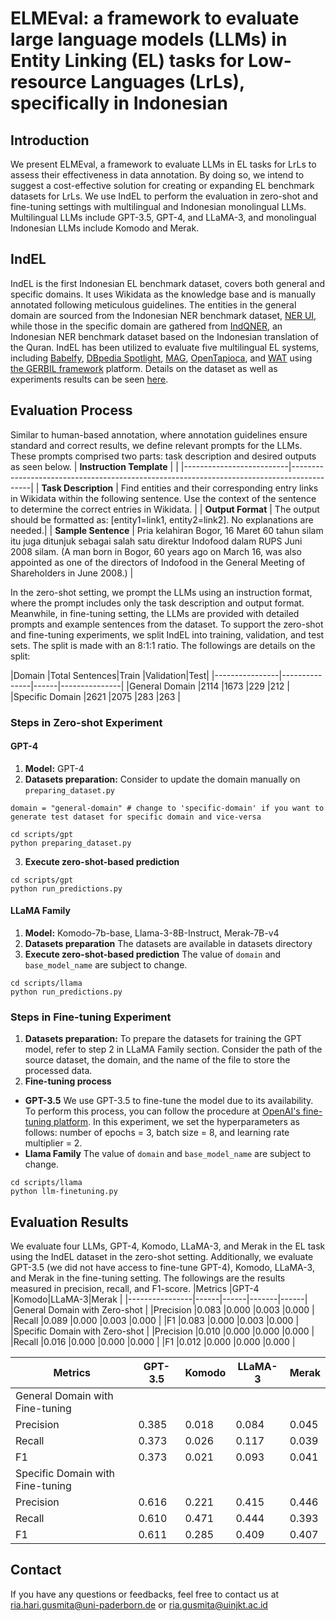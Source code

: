# ELMEval: a framework to evaluate large language models (LLMs) in Entity Linking (EL) tasks for Low-resource Languages (LrLs), specifically in Indonesian

## Introduction
We present ELMEval, a framework to evaluate LLMs in EL tasks for LrLs to assess their effectiveness in data annotation. By doing so, we intend to suggest a cost-effective solution for creating or expanding EL benchmark datasets for LrLs. We use IndEL to perform the evaluation in zero-shot and fine-tuning settings with multilingual and Indonesian monolingual LLMs. Multilingual LLMs include GPT-3.5, GPT-4, and LLaMA-3, and monolingual Indonesian LLMs include Komodo and Merak.

## IndEL
IndEL is the first Indonesian EL benchmark dataset, covers both general and specific domains. It uses Wikidata as the knowledge base and is manually annotated following meticulous guidelines. The entities in the general domain are sourced from the Indonesian NER benchmark dataset, [NER UI](https://github.com/indolem/indolem/tree/main/ner/data/nerui), while those in the specific domain are gathered from [IndQNER](https://github.com/dice-group/IndQNER/tree/main/datasets), an Indonesian NER benchmark dataset based on the Indonesian translation of the Quran. IndEL has been utilized to evaluate five multilingual EL systems, including [Babelfy](http://babelfy.org/), [DBpedia Spotlight](https://www.dbpedia-spotlight.org/), [MAG](https://github.com/dice-group/AGDISTIS), [OpenTapioca](https://github.com/opentapioca/opentapioca), and [WAT](https://sobigdata.d4science.org/web/tagme/wat-api) using [the GERBIL framework](https://gerbil.aksw.org/gerbil/) platform. Details on the dataset as well as experiments results can be seen [here](https://github.com/dice-group/IndEL). 

## Evaluation Process
Similar to human-based annotation, where annotation guidelines ensure standard and correct results, we define relevant prompts for the LLMs. These prompts comprised two parts: task description and desired outputs as seen below. 
| **Instruction Template** |                                                                                           |
|--------------------------|-------------------------------------------------------------------------------------------|
| **Task Description**     | Find entities and their corresponding entry links in Wikidata within the following sentence. Use the context of the sentence to determine the correct entries in Wikidata. |
| **Output Format**        | The output should be formatted as: [entity1=link1, entity2=link2]. No explanations are needed.|
| **Sample Sentence**      | Pria kelahiran Bogor, 16 Maret 60 tahun silam itu juga ditunjuk sebagai salah satu direktur Indofood dalam RUPS Juni 2008 silam. (A man born in Bogor, 60 years ago on March 16, was also appointed as one of the directors of Indofood in the General Meeting of Shareholders in June 2008.) |

In the zero-shot setting, we prompt the LLMs using an instruction format, where the prompt includes only the task description and output format. Meanwhile, in fine-tuning setting, the LLMs are provided with detailed prompts and example sentences from the dataset. To support the zero-shot and fine-tuning experiments, we split IndEL into training, validation, and test sets. The split is made with an 8:1:1 ratio. The followings are details on the split:


|Domain          |Total Sentences|Train |Validation|Test|
|----------------|---------------|------|---------------|
|General Domain  |2114           |1673  |229       |212 |
|Specific Domain |2621           |2075  |283       |263 |


### Steps in Zero-shot Experiment
#### GPT-4
1. **Model:** GPT-4 
2. **Datasets preparation:** Consider to update the domain manually on ```preparing_dataset.py```
```
domain = "general-domain" # change to 'specific-domain' if you want to generate test dataset for specific domain and vice-versa
```
```
cd scripts/gpt
python preparing_dataset.py
```
3. **Execute zero-shot-based prediction**
```
cd scripts/gpt
python run_predictions.py
```

#### LLaMA Family
1. **Model:** Komodo-7b-base, Llama-3-8B-Instruct, Merak-7B-v4
2. **Datasets preparation**
   The datasets are available in datasets directory 
4. **Execute zero-shot-based prediction**
The value of ```domain``` and ```base_model_name``` are subject to change.
```
cd scripts/llama
python run_predictions.py
```

### Steps in Fine-tuning Experiment
1. **Datasets preparation:** To prepare the datasets for training the GPT model, refer to step 2 in LLaMA Family section. Consider the path of the source dataset, the domain, and the name of the file to store the processed data.
2. **Fine-tuning process**
- **GPT-3.5** We use GPT-3.5 to fine-tune the model due to its availability. To perform this process, you can follow the procedure at [OpenAI's fine-tuning platform](https://platform.openai.com/finetune). In this experiment, we set the hyperparameters as follows: number of epochs = 3, batch size = 8, and learning rate multiplier = 2.
- **Llama Family**
The value of ```domain``` and ```base_model_name``` are subject to change.
```
cd scripts/llama
python llm-finetuning.py
```

## Evaluation Results
We evaluate four LLMs, GPT-4, Komodo, LLaMA-3, and Merak in the EL task using the IndEL dataset in the zero-shot setting. Additionally, we evaluate GPT-3.5 (we did not have access to fine-tune GPT-4), Komodo, LLaMA-3, and Merak in the fine-tuning setting. The followings are the results measured in precision, recall, and F1-score.
|Metrics         |GPT-4 |Komodo|LLaMA-3|Merak |
|----------------|------|------|-------|------|
|General Domain with Zero-shot  	      |	
|Precision       |0.083 |0.000 |0.003  |0.000 |
|Recall          |0.089 |0.000 |0.003  |0.000 |
|F1              |0.083 |0.000 |0.003  |0.000 |
|Specific Domain with Zero-shot               |	
|Precision       |0.010 |0.000 |0.000  |0.000 |
|Recall          |0.016 |0.000 |0.000  |0.000 |
|F1              |0.012 |0.000 |0.000  |0.000 |

|Metrics         |GPT-3.5|Komodo|LLaMA-3|Merak |
|----------------|-------|------|-------|------|
|General Domain with Fine-tuning               |	
|Precision       |0.385  |0.018 |0.084  |0.045 |
|Recall          |0.373  |0.026 |0.117  |0.039 |
|F1              |0.373  |0.021 |0.093  |0.041 |
|Specific Domain with Fine-tuning              |
|Precision       |0.616  |0.221 |0.415  |0.446 |
|Recall          |0.610  |0.471 |0.444  |0.393 |
|F1              |0.611  |0.285 |0.409  |0.407 |

## Contact
If you have any questions or feedbacks, feel free to contact us at ria.hari.gusmita@uni-paderborn.de or ria.gusmita@uinjkt.ac.id
